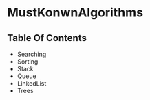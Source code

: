 # MustKonwnAlgorithms

## Table Of Contents
- Searching
- Sorting
- Stack
- Queue
- LinkedList
- Trees
